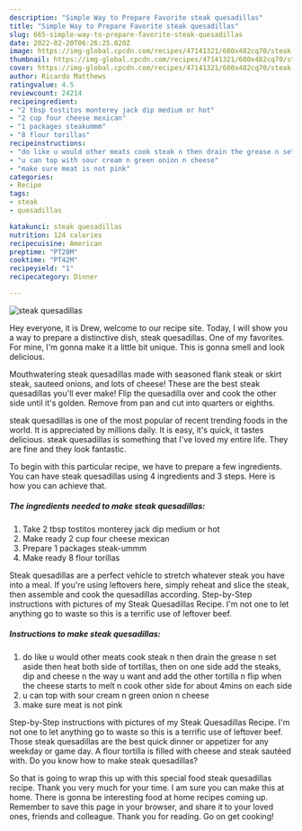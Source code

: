 ```yaml
---
description: "Simple Way to Prepare Favorite steak quesadillas"
title: "Simple Way to Prepare Favorite steak quesadillas"
slug: 665-simple-way-to-prepare-favorite-steak-quesadillas
date: 2022-02-20T06:26:25.020Z
image: https://img-global.cpcdn.com/recipes/47141321/680x482cq70/steak-quesadillas-recipe-main-photo.jpg
thumbnail: https://img-global.cpcdn.com/recipes/47141321/680x482cq70/steak-quesadillas-recipe-main-photo.jpg
cover: https://img-global.cpcdn.com/recipes/47141321/680x482cq70/steak-quesadillas-recipe-main-photo.jpg
author: Ricardo Matthews
ratingvalue: 4.5
reviewcount: 24214
recipeingredient:
- "2 tbsp tostitos monterey jack dip medium or hot"
- "2 cup four cheese mexican"
- "1 packages steakummm"
- "8 flour torillas"
recipeinstructions:
- "do like u would other meats cook steak n then drain the grease n set aside then heat both side of tortillas, then on one side add the steaks, dip and cheese n the way u want and add the other tortilla n flip when the cheese starts to melt n cook other side for about 4mins on each side"
- "u can top with sour cream n green onion n cheese"
- "make sure meat is not pink"
categories:
- Recipe
tags:
- steak
- quesadillas

katakunci: steak quesadillas 
nutrition: 124 calories
recipecuisine: American
preptime: "PT20M"
cooktime: "PT42M"
recipeyield: "1"
recipecategory: Dinner

---
```



![steak quesadillas](https://img-global.cpcdn.com/recipes/47141321/680x482cq70/steak-quesadillas-recipe-main-photo.jpg)

Hey everyone, it is Drew, welcome to our recipe site. Today, I will show you a way to prepare a distinctive dish, steak quesadillas. One of my favorites. For mine, I'm gonna make it a little bit unique. This is gonna smell and look delicious.

Mouthwatering steak quesadillas made with seasoned flank steak or skirt steak, sauteed onions, and lots of cheese! These are the best steak quesadillas you&#39;ll ever make! Flip the quesadilla over and cook the other side until it&#39;s golden. Remove from pan and cut into quarters or eighths.

steak quesadillas is one of the most popular of recent trending foods in the world. It is appreciated by millions daily. It is easy, it's quick, it tastes delicious. steak quesadillas is something that I've loved my entire life. They are fine and they look fantastic.


To begin with this particular recipe, we have to prepare a few ingredients. You can have steak quesadillas using 4 ingredients and 3 steps. Here is how you can achieve that.

<!--inarticleads1-->

##### The ingredients needed to make steak quesadillas:

1. Take 2 tbsp tostitos monterey jack dip medium or hot
1. Make ready 2 cup four cheese mexican
1. Prepare 1 packages steak-ummm
1. Make ready 8 flour torillas


Steak quesadillas are a perfect vehicle to stretch whatever steak you have into a meal. If you&#39;re using leftovers here, simply reheat and slice the steak, then assemble and cook the quesadillas according. Step-by-Step instructions with pictures of my Steak Quesadillas Recipe. I&#39;m not one to let anything go to waste so this is a terrific use of leftover beef. 

<!--inarticleads2-->

##### Instructions to make steak quesadillas:

1. do like u would other meats cook steak n then drain the grease n set aside then heat both side of tortillas, then on one side add the steaks, dip and cheese n the way u want and add the other tortilla n flip when the cheese starts to melt n cook other side for about 4mins on each side
1. u can top with sour cream n green onion n cheese
1. make sure meat is not pink


Step-by-Step instructions with pictures of my Steak Quesadillas Recipe. I&#39;m not one to let anything go to waste so this is a terrific use of leftover beef. Those steak quesadillas are the best quick dinner or appetizer for any weekday or game day. A flour tortilla is filled with cheese and steak sautéed with. Do you know how to make steak quesadillas? 

So that is going to wrap this up with this special food steak quesadillas recipe. Thank you very much for your time. I am sure you can make this at home. There is gonna be interesting food at home recipes coming up. Remember to save this page in your browser, and share it to your loved ones, friends and colleague. Thank you for reading. Go on get cooking!
